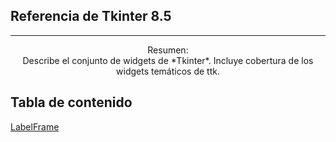 ## Referencia de Tkinter 8.5  
<hr>

<p align="center">
Resumen:<br>
Describe el conjunto de widgets de *Tkinter*. Incluye cobertura de los widgets temáticos de ttk.
</p>

## Tabla de contenido  

<a href="./LabelFrame.md">LabelFrame</a>